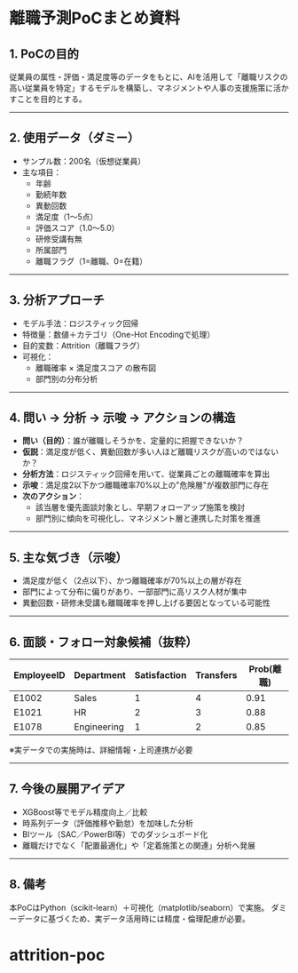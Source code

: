 # 離職予測PoCまとめ資料

## 1. PoCの目的
従業員の属性・評価・満足度等のデータをもとに、AIを活用して「離職リスクの高い従業員を特定」するモデルを構築し、マネジメントや人事の支援施策に活かすことを目的とする。

---

## 2. 使用データ（ダミー）
- サンプル数：200名（仮想従業員）
- 主な項目：
  - 年齢
  - 勤続年数
  - 異動回数
  - 満足度（1〜5点）
  - 評価スコア（1.0〜5.0）
  - 研修受講有無
  - 所属部門
  - 離職フラグ（1=離職、0=在籍）

---

## 3. 分析アプローチ
- モデル手法：ロジスティック回帰
- 特徴量：数値＋カテゴリ（One-Hot Encodingで処理）
- 目的変数：Attrition（離職フラグ）
- 可視化：
  - 離職確率 × 満足度スコア の散布図
  - 部門別の分布分析

---

## 4. 問い → 分析 → 示唆 → アクションの構造
- **問い（目的）**：誰が離職しそうかを、定量的に把握できないか？
- **仮説**：満足度が低く、異動回数が多い人ほど離職リスクが高いのではないか？
- **分析方法**：ロジスティック回帰を用いて、従業員ごとの離職確率を算出
- **示唆**：満足度2以下かつ離職確率70%以上の"危険層"が複数部門に存在
- **次のアクション**：
  - 該当層を優先面談対象とし、早期フォローアップ施策を検討
  - 部門別に傾向を可視化し、マネジメント層と連携した対策を推進

---

## 5. 主な気づき（示唆）
- 満足度が低く（2点以下）、かつ離職確率が70%以上の層が存在
- 部門によって分布に偏りがあり、一部部門に高リスク人材が集中
- 異動回数・研修未受講も離職確率を押し上げる要因となっている可能性

---

## 6. 面談・フォロー対象候補（抜粋）
| EmployeeID | Department | Satisfaction | Transfers | Prob(離職) |
|------------|------------|---------------|-----------|-------------|
| E1002      | Sales      | 1             | 4         | 0.91        |
| E1021      | HR         | 2             | 3         | 0.88        |
| E1078      | Engineering| 1             | 2         | 0.85        |
※実データでの実施時は、詳細情報・上司連携が必要

---

## 7. 今後の展開アイデア
- XGBoost等でモデル精度向上／比較
- 時系列データ（評価推移や勤怠）を加味した分析
- BIツール（SAC／PowerBI等）でのダッシュボード化
- 離職だけでなく「配置最適化」や「定着施策との関連」分析へ発展

---

## 8. 備考
本PoCはPython（scikit-learn）＋可視化（matplotlib/seaborn）で実施。
ダミーデータに基づくため、実データ活用時には精度・倫理配慮が必要。

# attrition-poc
